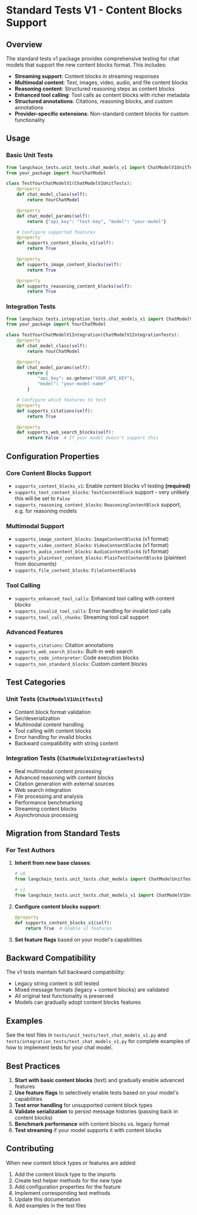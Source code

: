 # Standard Tests V1 - Content Blocks Support

## Overview

The standard tests v1 package provides comprehensive testing for chat models that support the new content blocks format. This includes:

- **Streaming support**: Content blocks in streaming responses
- **Multimodal content**: Text, images, video, audio, and file content blocks
- **Reasoning content**: Structured reasoning steps as content blocks
- **Enhanced tool calling**: Tool calls as content blocks with richer metadata
- **Structured annotations**: Citations, reasoning blocks, and custom annotations
- **Provider-specific extensions**: Non-standard content blocks for custom functionality

## Usage

### Basic Unit Tests

```python
from langchain_tests.unit_tests.chat_models_v1 import ChatModelV1UnitTests
from your_package import YourChatModel

class TestYourChatModelV1(ChatModelV1UnitTests):
    @property
    def chat_model_class(self):
        return YourChatModel

    @property
    def chat_model_params(self):
        return {"api_key": "test-key", "model": "your-model"}

    # Configure supported features
    @property
    def supports_content_blocks_v1(self):
        return True

    @property
    def supports_image_content_blocks(self):
        return True

    @property
    def supports_reasoning_content_blocks(self):
        return True
```

### Integration Tests

```python
from langchain_tests.integration_tests.chat_models_v1 import ChatModelV1IntegrationTests
from your_package import YourChatModel

class TestYourChatModelV1Integration(ChatModelV1IntegrationTests):
    @property
    def chat_model_class(self):
        return YourChatModel

    @property
    def chat_model_params(self):
        return {
            "api_key": os.getenv("YOUR_API_KEY"),
            "model": "your-model-name"
        }

    # Configure which features to test
    @property
    def supports_citations(self):
        return True

    @property
    def supports_web_search_blocks(self):
        return False  # If your model doesn't support this
```

## Configuration Properties

### Core Content Blocks Support

- `supports_content_blocks_v1`: Enable content blocks v1 testing **(required)**
- `supports_text_content_blocks`: `TextContentBlock` support - very unlikely this will be set to `False`
- `supports_reasoning_content_blocks`: `ReasoningContentBlock` support, e.g. for reasoning models

### Multimodal Support

- `supports_image_content_blocks`: `ImageContentBlock`s (v1 format)
- `supports_video_content_blocks`: `VideoContentBlock`s (v1 format)
- `supports_audio_content_blocks`: `AudioContentBlock`s (v1 format)
- `supports_plaintext_content_blocks`: `PlainTextContentBlock`s (plaintext from documents)
- `supports_file_content_blocks`: `FileContentBlock`s

### Tool Calling

- `supports_enhanced_tool_calls`: Enhanced tool calling with content blocks
- `supports_invalid_tool_calls`: Error handling for invalid tool calls
- `supports_tool_call_chunks`: Streaming tool call support

### Advanced Features

- `supports_citations`: Citation annotations
- `supports_web_search_blocks`: Built-in web search
- `supports_code_interpreter`: Code execution blocks
- `supports_non_standard_blocks`: Custom content blocks

## Test Categories

### Unit Tests (`ChatModelV1UnitTests`)

- Content block format validation
- Ser/deserialization
- Multimodal content handling
- Tool calling with content blocks
- Error handling for invalid blocks
- Backward compatibility with string content

### Integration Tests (`ChatModelV1IntegrationTests`)

- Real multimodal content processing
- Advanced reasoning with content blocks
- Citation generation with external sources
- Web search integration
- File processing and analysis
- Performance benchmarking
- Streaming content blocks
- Asynchronous processing

## Migration from Standard Tests

### For Test Authors

1. **Inherit from new base classes**:

   ```python
   # v0
   from langchain_tests.unit_tests.chat_models import ChatModelUnitTests

   # v1
   from langchain_tests.unit_tests.chat_models_v1 import ChatModelV1UnitTests
   ```

2. **Configure content blocks support**:

   ```python
   @property
   def supports_content_blocks_v1(self):
       return True  # Enable v1 features
   ```

3. **Set feature flags** based on your model's capabilities

## Backward Compatibility

The v1 tests maintain full backward compatibility:

- Legacy string content is still tested
- Mixed message formats (legacy + content blocks) are validated
- All original test functionality is preserved
- Models can gradually adopt content blocks features

## Examples

See the test files in `tests/unit_tests/test_chat_models_v1.py` and `tests/integration_tests/test_chat_models_v1.py` for complete examples of how to implement tests for your chat model.

## Best Practices

1. **Start with basic content blocks** (text) and gradually enable advanced features
2. **Use feature flags** to selectively enable tests based on your model's capabilities
3. **Test error handling** for unsupported content block types
4. **Validate serialization** to persist message histories (passing back in content blocks)
5. **Benchmark performance** with content blocks vs. legacy format
6. **Test streaming** if your model supports it with content blocks

## Contributing

When new content block types or features are added:

1. Add the content block type to the imports
2. Create test helper methods for the new type
3. Add configuration properties for the feature
4. Implement corresponding test methods
5. Update this documentation
6. Add examples in the test files
